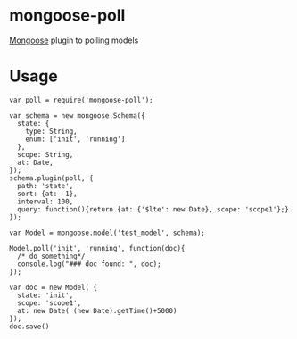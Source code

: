 # mongoose-poll

[Mongoose]( http://mongoosejs.com/ "リンクのタイトル") plugin to polling models

# Usage
    var poll = require('mongoose-poll');

    var schema = new mongoose.Schema({
      state: {
        type: String,
        enum: ['init', 'running']
      },
      scope: String,
      at: Date,
    });
    schema.plugin(poll, {
      path: 'state',
      sort: {at: -1},
      interval: 100,
      query: function(){return {at: {'$lte': new Date}, scope: 'scope1'};}
    });

    var Model = mongoose.model('test_model', schema);

    Model.poll('init', 'running', function(doc){
      /* do something*/
      console.log("### doc found: ", doc);
    });

    var doc = new Model( {
      state: 'init',
      scope: 'scope1',
      at: new Date( (new Date).getTime()+5000)
    });
    doc.save()
